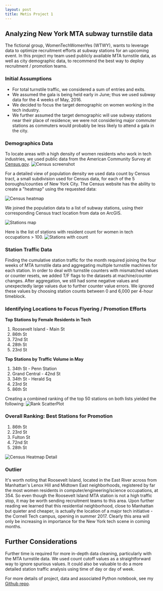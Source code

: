 ```yaml
---
layout: post
title: Metis Project 1
---
```

## Analyzing New York MTA subway turnstile data
The fictional group, WomenTechWomenYes (WTWY), wants to leverage data to optimize recruitment efforts at subway stations for an upcoming event. In this project my team used publicly available MTA turnstile data, as well as city demographic data, to recommend the best way to deploy recruitment / promotion teams.

### Initial Assumptions
- For total turnstile traffic, we considered a sum of entries and exits.
- We assumed the gala is being held early in June; thus we used subway data for the 4 weeks of May, 2016.
- We decided to focus the target demographic on women working in the tech industry.
- We further assumed the target demographic will use subway stations near their place of residence; we were not considering major commuter stations as commuters would probably be less likely to attend a gala in the city.

### Demographics Data
To locate areas with a high density of women residents who work in tech industries, we used public data from the American Community Survey at [Census.gov](http://factfinder.census.gov).
![Census screenshot]({{site.baseurl}}/Projects/Project1/reports/figures/screenshot_census.png)
  
For a detailed view of population density we used data count by Census tract, a small subdivision used for Census data, for each of the 5 boroughs/counties of New York City. The Census website has the ability to create a "heatmap" using the requested data:
  
![Census heatmap]({{site.baseurl}}/Projects/Project1/reports/figures/screenshot_heatmap.jpeg)
  
  
We joined the population data to a list of subway stations, using their corresponding Census tract location from data on ArcGIS.  
  
![Stations map]({{site.baseurl}}/Projects/Project1/reports/figures/screenshot_stations.png)
  
  
Here is the list of stations with resident count for women in tech occupations > 100.
![Stations with count]({{site.baseurl}}/Projects/Project1/reports/figures/jupyter_stations_gt_100.png)

### Station Traffic Data
Finding the cumulative station traffic for the month required joining the four weeks of MTA turnstile data and aggregating multiple turnstile machines for each station. In order to deal with turnstile counters with mismatched values or counter resets, we added T/F flags to the datasets at machine/counter changes. After aggregation, we still had some negative values and unexpectedly large values due to further counter value errors. We ignored these values by choosing station counts between 0 and 6,000 per 4-hour timeblock.

### Identifying Locations to Focus Flyering / Promotion Efforts
**Top Stations by Female Residents in Tech**  
1. Roosevelt Island - Main St  
2. 86th St  
3. 72nd St  
4. 28th St  
5. 23rd St  

**Top Stations by Traffic Volume in May**  
1. 34th St - Penn Station  
2. Grand Central - 42nd St  
3. 34th St - Herald Sq  
4. 23rd St  
5. 86th St  

Creating a combined ranking of the top 50 stations on both lists yielded the following:
![Rank ScatterPlot]({{site.baseurl}}/Projects/Project1/reports/figures/jupyter_scatter.png)

### Overall Ranking: Best Stations for Promotion
1. 86th St  
2. 23rd St  
3. Fulton St  
4. 72nd St  
5. 28th St  
  
![Census Heatmap Detail]({{site.baseurl}}/Projects/Project1/reports/figures/screenshot_top_stations.png)

### Outlier
It's worth noting that Roosevelt Island, located in the East River across from Manhattan's Lenox Hill and Midtown East neighborhoods, registered by far the most women residents in computer/engineering/science occupations, at 354. So even though the Roosevelt Island MTA station is not a high traffic stop, it may be worth sending recruitment teams to this area. Upon further reading we learned that this residential neighborhood, close to Manhattan but quieter and cheaper, is actually the location of a major tech initiative - the Cornell Tech campus, opening in summer 2017. Clearly this area will only be increasing in importance for the New York tech scene in coming months.

## Further Considerations
Further time is required for more in-depth data cleaning, particularly with the MTA turnstile data. We used count cutoff values as a straightforward way to ignore spurious values. It could also be valuable to do a more detailed station traffic analysis using time of day or day of week.

For more details of project, data and associated Python notebook, see my [Github repo](https://github.com/ptpro3/ptpro3.github.io/tree/master/Project/Project1).
